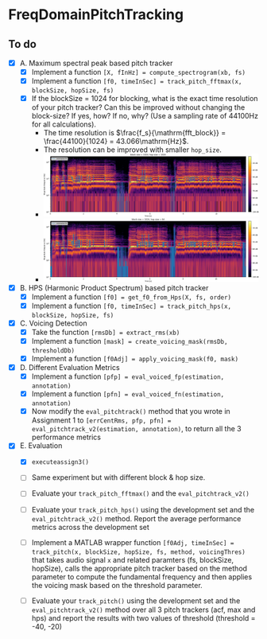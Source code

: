 # FreqDomainPitchTracking

## To do

- [x] A. Maximum spectral peak based pitch tracker
  - [x] Implement a function `[X, fInHz] = compute_spectrogram(xb, fs)`
  - [x] Implement a function `[f0, timeInSec] = track_pitch_fftmax(x, blockSize, hopSize, fs)`
  - [x] If the blockSize = 1024 for blocking, what is the exact time resolution of your pitch tracker? Can this be improved without changing the block-size? If yes, how? If no, why? (Use a sampling rate of 44100Hz for all calculations).
    - The time resolution is $\frac{f_s}{\mathrm{fft_block}} = \frac{44100}{1024} = 43.066\mathrm{Hz}$.
    - The resolution can be improved with smaller `hop_size`.
    - ![A.3_low_res_1024_1024](imgs/CROPPED/A.3_low_res_1024_1024.png)
    - ![A.3_high_res_1024_1024](imgs/CROPPED/A.3_high_res_1024_64.png)

- [x] B. HPS (Harmonic Product Spectrum) based pitch tracker
  - [x] Implement a function `[f0] = get_f0_from_Hps(X, fs, order)`
  - [x] Implement a function `[f0, timeInSec] = track_pitch_hps(x, blockSize, hopSize, fs)`

- [x] C. Voicing Detection
  - [x] Take the function `[rmsDb] = extract_rms(xb)`
  - [x] Implement a function `[mask] = create_voicing_mask(rmsDb, thresholdDb)`
  - [x] Implement a function `[f0Adj] = apply_voicing_mask(f0, mask)`

- [x] D. Different Evaluation Metrics
  - [x] Implement a function `[pfp] = eval_voiced_fp(estimation, annotation)`
  - [x] Implement a function `[pfn] = eval_voiced_fn(estimation, annotation)`
  - [x] Now modify the `eval_pitchtrack()` method that you wrote in Assignment 1 to `[errCentRms, pfp, pfn] = eval_pitchtrack_v2(estimation, annotation)`, to return all the 3 performance metrics

- [x] E. Evaluation
  - [x] `executeassign3()`
  - [ ] Same experiment but with different block & hop size.
  - [ ] Evaluate your `track_pitch_fftmax()` and the `eval_pitchtrack_v2()` 
  - [ ] Evaluate your `track_pitch_hps()` using the development set and the `eval_pitchtrack_v2()` method. Report the average performance metrics across the development set
  - [ ] Implement a MATLAB wrapper function `[f0Adj, timeInSec] = track_pitch(x, blockSize, hopSize, fs, method, voicingThres)` that takes audio signal `x` and related paramters (fs, blockSize, hopSize), calls the appropriate pitch tracker based on the method parameter to compute the fundamental frequency and then applies the voicing mask based on the threshold parameter.
  - [ ] Evaluate your `track_pitch()` using the development set and the `eval_pitchtrack_v2()` method over all 3 pitch trackers (acf, max and hps) and report the results with two values of threshold (threshold = -40, -20)

